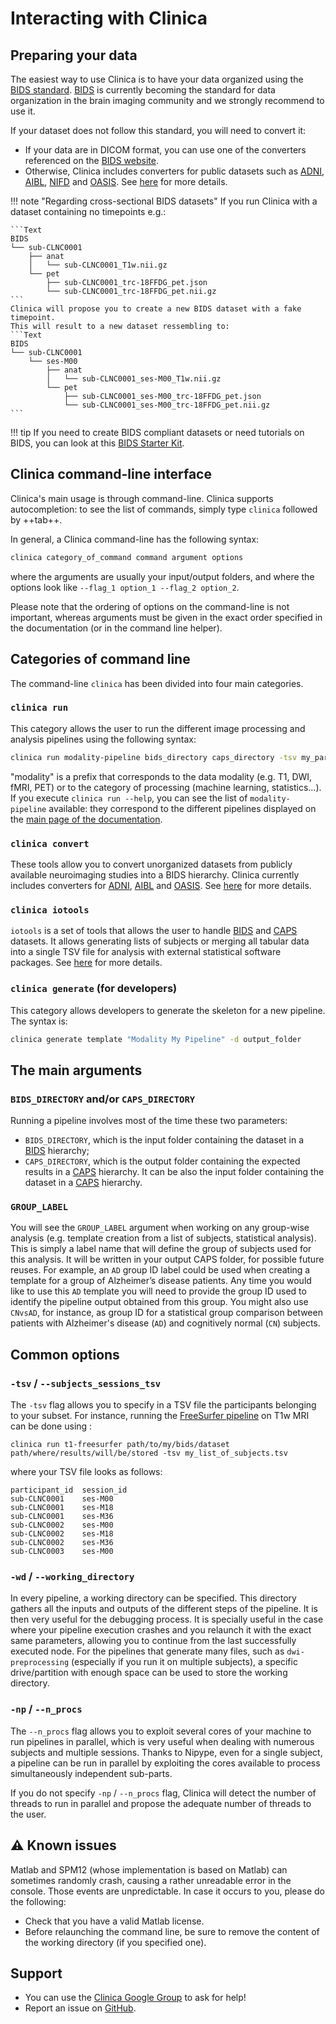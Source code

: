 <!-- markdownlint-disable MD046 -->
# Interacting with Clinica

## Preparing your data

The easiest way to use Clinica is to have your data organized using the [BIDS standard](http://bids.neuroimaging.io/).
[BIDS](http://bids.neuroimaging.io/) is currently becoming the standard for data organization in the brain imaging community and we strongly recommend to use it.

If your dataset does not follow this standard, you will need to convert it:

- If your data are in DICOM format, you can use one of the converters referenced on the [BIDS website](https://bids.neuroimaging.io/benefits.html#converters).
- Otherwise, Clinica includes converters for public datasets such as [ADNI](http://adni.loni.usc.edu/), [AIBL](https://aibl.csiro.au), [NIFD](http://4rtni-ftldni.ini.usc.edu/) and [OASIS](http://www.oasis-brains.org).
See [here](../DatabasesToBIDS) for more details.

!!! note "Regarding cross-sectional BIDS datasets"
    If you run Clinica with a dataset containing no timepoints e.g.:

    ```Text
    BIDS
    └── sub-CLNC0001
        ├── anat
        │   └── sub-CLNC0001_T1w.nii.gz
        └── pet
            ├── sub-CLNC0001_trc-18FFDG_pet.json
            └── sub-CLNC0001_trc-18FFDG_pet.nii.gz
    ```
    Clinica will propose you to create a new BIDS dataset with a fake timepoint.
    This will result to a new dataset ressembling to:
    ```Text
    BIDS
    └── sub-CLNC0001
        └── ses-M00
            ├── anat
            │   └── sub-CLNC0001_ses-M00_T1w.nii.gz
            └── pet
                ├── sub-CLNC0001_ses-M00_trc-18FFDG_pet.json
                └── sub-CLNC0001_ses-M00_trc-18FFDG_pet.nii.gz
    ```

!!! tip
     If you need to create BIDS compliant datasets or need tutorials on BIDS, you can look at this [BIDS Starter Kit](https://github.com/INCF/bids-starter-kit/).

## Clinica command-line interface

Clinica's main usage is through command-line.
Clinica supports autocompletion: to see the list of commands, simply type `clinica` followed by ++tab++.

In general, a Clinica command-line has the following syntax:

```bash
clinica category_of_command command argument options
```

where the arguments are usually your input/output folders, and where the options look like `--flag_1 option_1 --flag_2 option_2`.

Please note that the ordering of options on the command-line is not important, whereas arguments must be given in the exact order specified in the documentation (or in the command line helper).

## Categories of command line

The command-line `clinica` has been divided into four main categories.

### `clinica run`

This category allows the user to run the different image processing and analysis pipelines using the following syntax:

```bash
clinica run modality-pipeline bids_directory caps_directory -tsv my_participants.tsv
```

"modality" is a prefix that corresponds to the data modality (e.g. T1, DWI, fMRI, PET) or to the category of processing (machine learning, statistics...).
If you execute `clinica run --help`, you can see the list of `modality-pipeline` available: they correspond to the different pipelines displayed on the [main page of the documentation](..).

<!-- ### clinica visualize

!!! note
    We are currently rewriting this section. We will update this section ASAP. -->

### `clinica convert`

These tools allow you to convert unorganized datasets from publicly available neuroimaging studies into a BIDS hierarchy.
Clinica currently includes converters for [ADNI](http://adni.loni.usc.edu/), [AIBL](https://aibl.csiro.au) and [OASIS](http://www.oasis-brains.org).
See [here](../DatabasesToBIDS) for more details.

### `clinica iotools`

`iotools` is a set of tools that allows the user to handle [BIDS](http://bids.neuroimaging.io) and [CAPS](../CAPS/Introduction) datasets.
It allows generating lists of subjects or merging all tabular data into a single TSV file for analysis with external statistical software packages.
See [here](../IO) for more details.

### `clinica generate` (for developers)

This category allows developers to generate the skeleton for a new pipeline.
The syntax is:

```bash
clinica generate template "Modality My Pipeline" -d output_folder
```

## The main arguments

### `BIDS_DIRECTORY` and/or `CAPS_DIRECTORY`

Running a pipeline involves most of the time these two parameters:

- `BIDS_DIRECTORY`, which is the input folder containing the dataset in a [BIDS](../BIDS) hierarchy;
- `CAPS_DIRECTORY`, which is the output folder containing the expected results in a [CAPS](../CAPS/Introduction) hierarchy.
It can be also the input folder containing the dataset in a [CAPS](../CAPS/Introduction) hierarchy.

### `GROUP_LABEL`

You will see the `GROUP_LABEL` argument when working on any group-wise analysis (e.g. template creation from a list of subjects, statistical analysis).
This is simply a label name that will define the  group of subjects used for this analysis.
It will be written in your output CAPS folder, for possible future reuses.
For example, an `AD` group ID label could be used when creating a template for a group of Alzheimer’s disease patients.
Any time you would like to use this `AD` template you will need to provide the group ID used to identify the pipeline output obtained from this group.
You might also use `CNvsAD`, for instance, as group ID for a statistical group comparison between patients with Alzheimer's disease (`AD`) and cognitively normal (`CN`) subjects.

## Common options

### `-tsv` / `--subjects_sessions_tsv`

The `-tsv` flag allows you to specify in a TSV file the participants belonging to your subset.
For instance, running the [FreeSurfer pipeline](../Pipelines/T1_FreeSurfer) on T1w MRI can be done using :

```shell
clinica run t1-freesurfer path/to/my/bids/dataset path/where/results/will/be/stored -tsv my_list_of_subjects.tsv
```

where your TSV file looks as follows:

```text
participant_id  session_id
sub-CLNC0001    ses-M00
sub-CLNC0001    ses-M18
sub-CLNC0001    ses-M36
sub-CLNC0002    ses-M00
sub-CLNC0002    ses-M18
sub-CLNC0002    ses-M36
sub-CLNC0003    ses-M00
```
<!-- Note that to make the display clearer, the rows contain successive tabs, which should not happen in an actual TSV file. -->

### `-wd` / `--working_directory`

In every pipeline, a working directory can be specified.
This directory gathers all the inputs and outputs of the different steps of the pipeline.
It is then very useful for the debugging process.
It is specially useful in the case where your pipeline execution crashes and you relaunch it with the exact same parameters, allowing you to continue from the last successfully executed node. <!--If you do not specify any working directory, a temporary one will be created, then deleted at the end if everything went well.--> For the pipelines that generate many files, such as `dwi-preprocessing` (especially if you run it on multiple subjects), a specific drive/partition with enough space can be used to store the working directory.

### `-np` / `--n_procs`

The `--n_procs` flag allows you to exploit several cores of your machine to run pipelines in parallel, which is very useful when dealing with numerous subjects and multiple sessions.
Thanks to Nipype, even for a single subject, a pipeline can be run in parallel by exploiting the cores available to process simultaneously independent sub-parts.

If you do not specify `-np` / `--n_procs` flag, Clinica will detect the number of threads to run in parallel and propose the adequate number of threads to the user.

## :warning: Known issues

Matlab and SPM12 (whose implementation is based on Matlab) can sometimes randomly crash, causing a rather unreadable error in the console.
Those events are unpredictable.
In case it occurs to you, please do the following:

- Check that you have a valid Matlab license.
- Before relaunching the command line, be sure to remove the content of the working directory (if you specified one).

## Support

- You can use the [Clinica Google Group](https://groups.google.com/forum/#!forum/clinica-user) to ask for help!
- Report an issue on [GitHub](https://github.com/aramis-lab/clinica/issues).
